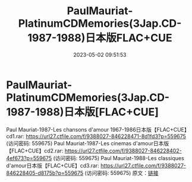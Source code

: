 ﻿---
title: PaulMauriat-PlatinumCDMemories(3Jap.CD-1987-1988)日本版FLAC+CUE
date: 2023-05-02 09:51:53
categories: 古典音乐、新世纪、纯音雅乐
tags: 纯音雅乐
---
# PaulMauriat-PlatinumCDMemories(3Jap.CD-1987-1988)日本版[FLAC+CUE]

Paul Mauriat-1987-Les chansons d'amour
1967-1986日本版【FLAC+CUE】cd1.rar: https://url27.ctfile.com/f/9388027-846228471-8d1fd3?p=559675
(访问密码: 559675)
Paul Mauriat-1987-Les cinemas d'amour日本版【FLAC+CUE】cd2.rar:
https://url27.ctfile.com/f/9388027-846228402-4ef673?p=559675
(访问密码: 559675)
Paul Mauriat-1988-Les classiques d'amour日本版【FLAC+CUE】cd3.rar:
https://url27.ctfile.com/f/9388027-846228405-d8175b?p=559675
(访问密码: 559675)
原文：[链接](https://blog.sina.com.cn/s/blog_1647c7e76010311pe.html)
